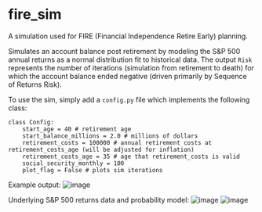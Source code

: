 # fire_sim
A simulation used for FIRE (Financial Independence Retire Early) planning.

Simulates an account balance post retirement by modeling the S&P 500 annual returns as a normal distribution fit to historical data.
The output `Risk` represents the number of iterations (simulation from retirement to death) for which the account balance ended negative (driven primarily by Sequence of Returns Risk).

To use the sim, simply add a `config.py` file which implements the following class:
```
class Config:
    start_age = 40 # retirement age
    start_balance_millions = 2.0 # millions of dollars
    retirement_costs = 100000 # annual retirement costs at retirement_costs_age (will be adjusted for inflation)
    retirement_costs_age = 35 # age that retirement_costs is valid
    social_security_monthly = 100
    plot_flag = False # plots sim iterations
```
Example output:
![image](https://github.com/t-mccawley/fire_sim/assets/29646748/cac48f36-3a1a-4a19-a785-c17687b984b6)

Underlying S&P 500 returns data and probability model:
![image](https://github.com/t-mccawley/fire_sim/assets/29646748/e60c1291-5226-46b7-86ab-75ac8c9d388e)
![image](https://github.com/t-mccawley/fire_sim/assets/29646748/b129cdc1-eb27-475d-a630-2e23f60e8634)
